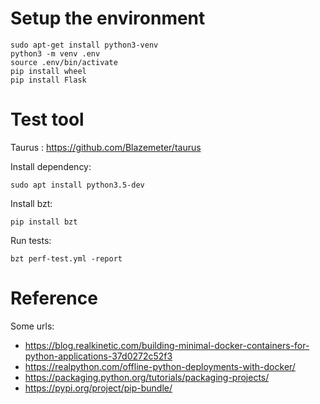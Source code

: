 # Setup the environment

```
sudo apt-get install python3-venv
python3 -m venv .env
source .env/bin/activate
pip install wheel
pip install Flask
```

# Test tool

Taurus : https://github.com/Blazemeter/taurus

Install dependency: 
```
sudo apt install python3.5-dev
```
 
Install bzt:
```
pip install bzt
```

Run tests:
```
bzt perf-test.yml -report
```

# Reference

Some urls:
* https://blog.realkinetic.com/building-minimal-docker-containers-for-python-applications-37d0272c52f3
* https://realpython.com/offline-python-deployments-with-docker/
* https://packaging.python.org/tutorials/packaging-projects/
* https://pypi.org/project/pip-bundle/

